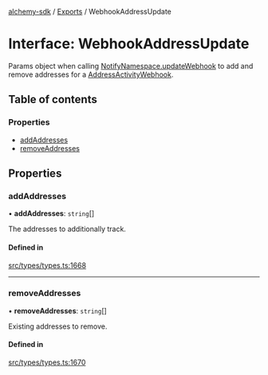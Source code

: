 [alchemy-sdk](../README.md) / [Exports](../modules.md) / WebhookAddressUpdate

# Interface: WebhookAddressUpdate

Params object when calling [NotifyNamespace.updateWebhook](../classes/NotifyNamespace.md#updatewebhook) to add and
remove addresses for a [AddressActivityWebhook](AddressActivityWebhook.md).

## Table of contents

### Properties

- [addAddresses](WebhookAddressUpdate.md#addaddresses)
- [removeAddresses](WebhookAddressUpdate.md#removeaddresses)

## Properties

### addAddresses

• **addAddresses**: `string`[]

The addresses to additionally track.

#### Defined in

[src/types/types.ts:1668](https://github.com/alchemyplatform/alchemy-sdk-js/blob/8b1ae5c/src/types/types.ts#L1668)

___

### removeAddresses

• **removeAddresses**: `string`[]

Existing addresses to remove.

#### Defined in

[src/types/types.ts:1670](https://github.com/alchemyplatform/alchemy-sdk-js/blob/8b1ae5c/src/types/types.ts#L1670)
